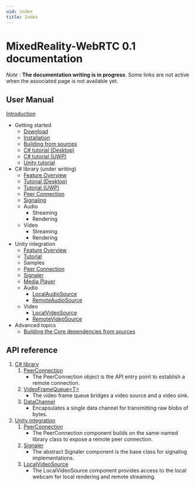 ```yaml
---
uid: index
title: Index
---
```

# MixedReality-WebRTC 0.1 documentation

_Note_ : **The documentation writing is in progress**. Some links are not active when the associated page is not available yet.

## User Manual

[Introduction](manual/introduction.md)

- Getting started
  - [Download](manual/download.md)
  - [Installation](manual/installation.md)
  - [Building from sources](manual/building.md)
  - [C# tutorial (Desktop)](manual/cs/helloworld-cs-core3.md)
  - [C# tutorial (UWP)](manual/cs/helloworld-cs-uwp.md)
  - [Unity tutorial](manual/helloworld-unity.md)
- C# library (under writing)
  - [Feature Overview](manual/cs/cs.md)
  - [Tutorial (Desktop)](manual/cs/helloworld-cs-core3.md)
  - [Tutorial (UWP)](manual/cs/helloworld-cs-uwp.md)
  - [Peer Connection](manual/cs/cs-peerconnection.md)
  - [Signaling](manual/cs/cs-signaling.md)
  - Audio
    - Streaming
    - Rendering
  - Video
    - Streaming
    - Rendering
- Unity integration
  - [Feature Overview](manual/unity-integration.md)
  - [Tutorial](manual/helloworld-unity.md)
  - Samples
  - [Peer Connection](manual/unity-peerconnection.md)
  - [Signaler](manual/unity-signaler.md)
  - [Media Player](manual/unity-mediaplayer.md)
  - Audio
    - [LocalAudioSource](manual/unity-localaudiosource.md)
    - [RemoteAudioSource](manual/unity-remoteaudiosource.md)
  - Video
    - [LocalVideoSource](manual/unity-localvideosource.md)
    - [RemoteVideoSource](manual/unity-remotevideosource.md)
- Advanced topics
  - [Building the Core dependencies from sources](manual/building-core.md)

## API reference

1. [C# library](xref:Microsoft.MixedReality.WebRTC)
   1. [PeerConnection](xref:Microsoft.MixedReality.WebRTC.PeerConnection)
      - The PeerConnection object is the API entry point to establish a remote connection.
   2. [VideoFrameQueue\<T\>](xref:Microsoft.MixedReality.WebRTC.VideoFrameQueue`1)
      - The video frame queue bridges a video source and a video sink.
   3. [DataChannel](xref:Microsoft.MixedReality.WebRTC.DataChannel)
      - Encapsulates a single data channel for transmitting raw blobs of bytes.
2. [Unity integration](xref:Microsoft.MixedReality.WebRTC.Unity)
   1. [PeerConnection](xref:Microsoft.MixedReality.WebRTC.Unity.PeerConnection)
      - The PeerConnection component builds on the same-named library class to expose a remote peer connection.
   2. [Signaler](xref:Microsoft.MixedReality.WebRTC.Unity.Signaler)
      - The abstract Signaler component is the base class for signaling implementations.
   3. [LocalVideoSource](xref:Microsoft.MixedReality.WebRTC.Unity.LocalVideoSource)
      - The LocalVideoSource component provides access to the local webcam for local rendering and remote streaming.
